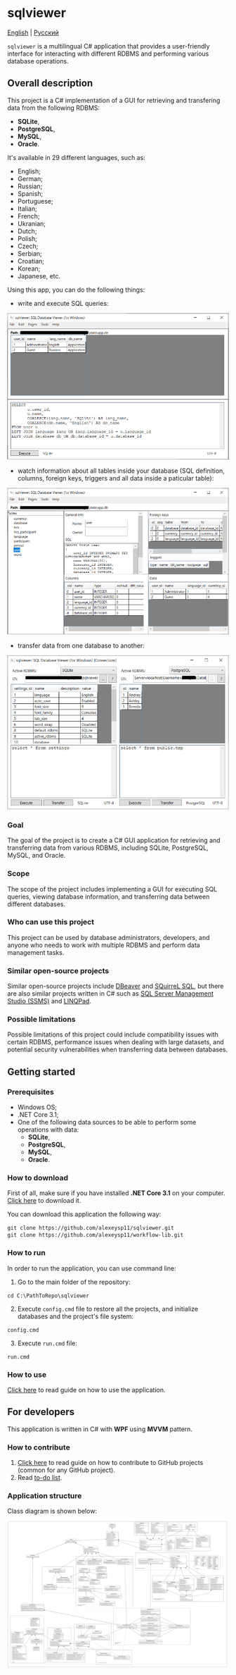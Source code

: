# sqlviewer 

[English](README.md) | [Русский](README.ru.md)

`sqlviewer` is a multilingual C# application that provides a user-friendly interface for interacting with different RDBMS and performing various database operations.

## Overall description 

This project is a C# implementation of a GUI for retrieving and transfering data from the following RDBMS: 
- **SQLite**,
- **PostgreSQL**,
- **MySQL**,
- **Oracle**. 

It's available in 29 different languages, such as: 
- English;
- German;
- Russian;
- Spanish;
- Portuguese;
- Italian;
- French;
- Ukranian;
- Dutch;
- Polish;
- Czech;
- Serbian;
- Croatian;
- Korean;
- Japanese, etc. 

Using this app, you can do the following things: 

- write and execute SQL queries:

![Example (UI, query)](docs/img/ui_query.png)

- watch information about all tables inside your database (SQL definition, columns, foreign keys, triggers and all data inside a paticular table): 

![Example (UI, tables)](docs/img/ui_tables.png)

- transfer data from one database to another:

![Example (UI, connections)](docs/img/ui_connections.png)

### Goal

The goal of the project is to create a C# GUI application for retrieving and transferring data from various RDBMS, including SQLite, PostgreSQL, MySQL, and Oracle.

### Scope

The scope of the project includes implementing a GUI for executing SQL queries, viewing database information, and transferring data between different databases.

### Who can use this project

This project can be used by database administrators, developers, and anyone who needs to work with multiple RDBMS and perform data management tasks.

### Similar open-source projects

Similar open-source projects include [DBeaver](https://github.com/dbeaver/dbeaver) and [SQuirreL SQL](https://github.com/squirrel-sql-client), but there are also similar projects written in C# such as [SQL Server Management Studio (SSMS)](https://docs.microsoft.com/en-us/sql/ssms/download-sql-server-management-studio-ssms?view=sql-server-ver15) and [LINQPad](http://linqpad.net/).

### Possible limitations

Possible limitations of this project could include compatibility issues with certain RDBMS, performance issues when dealing with large datasets, and potential security vulnerabilities when transferring data between databases.

## Getting started

### Prerequisites

- Windows OS; 
- .NET Core 3.1; 
- One of the following data sources to be able to perform some operations with data: 
    - **SQLite**,
    - **PostgreSQL**,
    - **MySQL**,
    - **Oracle**. 

### How to download

First of all, make sure if you have installed **.NET Core 3.1** on your computer. 
[Click here](https://dotnet.microsoft.com/en-us/download/dotnet/3.1) to download it. 

You can download this application the following way: 
```
git clone https://github.com/alexeysp11/sqlviewer.git 
git clone https://github.com/alexeysp11/workflow-lib.git 
```

### How to run 

In order to run the application, you can use command line: 
1. Go to the main folder of the repository: 
```
cd C:\PathToRepo\sqlviewer 
```
2. Execute `config.cmd` file to restore all the projects, and initialize databases and the project's file system: 
```
config.cmd
```
3. Execute `run.cmd` file: 
```
run.cmd 
```

### How to use 

[Click here](docs/HowToUse.md) to read guide on how to use the application. 

## For developers 

This application is written in C# with **WPF** using **MVVM** pattern. 

### How to contribute

1. [Click here](https://docs.github.com/en/get-started/quickstart/contributing-to-projects) to read guide on how to contribute to GitHub projects (common for any GitHub project). 
2. Read [to-do list](docs/ToDoList.md). 

### Application structure 

Class diagram is shown below:

![Class diagram: SqlViewer](docs/img/sqlviewer_classdiagram.png)
